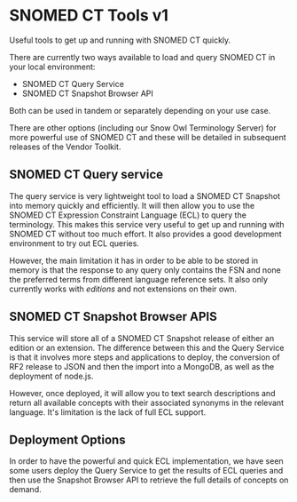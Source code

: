 # SNOMED CT Tools v1
Useful tools to get up and running with SNOMED CT quickly.

There are currently two ways available to load and query SNOMED CT in your local environment:

* SNOMED CT Query Service
* SNOMED CT Snapshot Browser API

Both can be used in tandem or separately depending on your use case.

There are other options (including our Snow Owl Terminology Server) for more powerful use of SNOMED CT and these will be detailed in subsequent releases of the Vendor Toolkit.

## SNOMED CT Query service

The query service is very lightweight tool to load a SNOMED CT Snapshot into memory quickly and efficiently. It will then allow you to use the SNOMED CT Expression Constraint Language (ECL) to query the terminology. This makes this service very useful to get up and running with SNOMED CT without too much effort. It also provides a good development environment to try out ECL queries.

However, the main limitation it has in order to be able to be stored in memory is that the response to any query only contains the FSN and none the preferred terms from different language reference sets. It also only currently works with *editions* and not extensions on their own.

## SNOMED CT Snapshot Browser APIS

This service will store all of a SNOMED CT Snapshot release of either an edition or an extension. The difference between this and the Query Service is that it involves more steps and applications to deploy, the conversion of RF2 release to JSON and then the import into a MongoDB, as well as the deployment of node.js.

However, once deployed, it will allow you to text search descriptions and return all available concepts with their associated synonyms in the relevant language. It's limitation is the lack of full ECL support.

## Deployment Options

In order to have the powerful and quick ECL implementation, we have seen some users deploy the Query Service to get the results of ECL queries and then use the Snapshot Browser API to retrieve the full details of concepts on demand.
